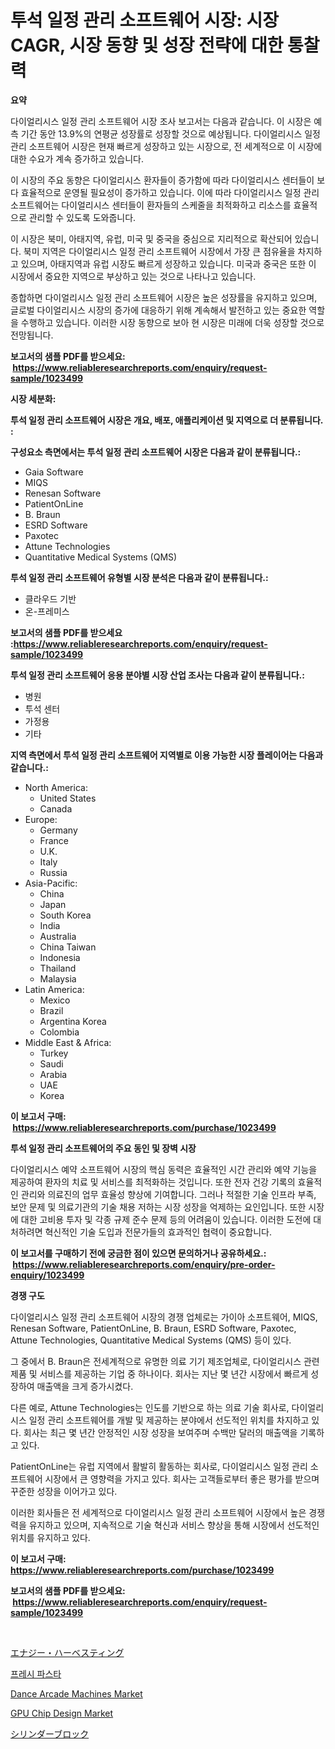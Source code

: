 <p><h1>투석 일정 관리 소프트웨어 시장: 시장 CAGR, 시장 동향 및 성장 전략에 대한 통찰력</h1></p><p><strong>요약</strong></p>
<p><p>다이얼리시스 일정 관리 소프트웨어 시장 조사 보고서는 다음과 같습니다. 이 시장은 예측 기간 동안 13.9%의 연평균 성장률로 성장할 것으로 예상됩니다. 다이얼리시스 일정 관리 소프트웨어 시장은 현재 빠르게 성장하고 있는 시장으로, 전 세계적으로 이 시장에 대한 수요가 계속 증가하고 있습니다. </p><p>이 시장의 주요 동향은 다이얼리시스 환자들이 증가함에 따라 다이얼리시스 센터들이 보다 효율적으로 운영될 필요성이 증가하고 있습니다. 이에 따라 다이얼리시스 일정 관리 소프트웨어는 다이얼리시스 센터들이 환자들의 스케줄을 최적화하고 리소스를 효율적으로 관리할 수 있도록 도와줍니다.</p><p>이 시장은 북미, 아태지역, 유럽, 미국 및 중국을 중심으로 지리적으로 확산되어 있습니다. 북미 지역은 다이얼리시스 일정 관리 소프트웨어 시장에서 가장 큰 점유율을 차지하고 있으며, 아태지역과 유럽 시장도 빠르게 성장하고 있습니다. 미국과 중국은 또한 이 시장에서 중요한 지역으로 부상하고 있는 것으로 나타나고 있습니다.</p><p>종합하면 다이얼리시스 일정 관리 소프트웨어 시장은 높은 성장률을 유지하고 있으며, 글로벌 다이얼리시스 시장의 증가에 대응하기 위해 계속해서 발전하고 있는 중요한 역할을 수행하고 있습니다. 이러한 시장 동향으로 보아 현 시장은 미래에 더욱 성장할 것으로 전망됩니다.</p></p>
<p><strong>보고서의 샘플 PDF를 받으세요: &nbsp;<a href="https://www.reliableresearchreports.com/enquiry/request-sample/1023499">https://www.reliableresearchreports.com/enquiry/request-sample/1023499</a></strong></p>
<p><strong>시장 세분화:</strong></p>
<p><strong> 투석 일정 관리 소프트웨어 시장은 개요, 배포, 애플리케이션 및 지역으로 더 분류됩니다. :</strong></p>
<p><strong>구성요소 측면에서는 투석 일정 관리 소프트웨어 시장은 다음과 같이 분류됩니다.:</strong></p>
<p><ul><li>Gaia Software</li><li>MIQS</li><li>Renesan Software</li><li>PatientOnLine</li><li>B. Braun</li><li>ESRD Software</li><li>Paxotec</li><li>Attune Technologies</li><li>Quantitative Medical Systems (QMS)</li></ul></p>
<p><strong> 투석 일정 관리 소프트웨어 유형별 시장 분석은 다음과 같이 분류됩니다.:</strong></p>
<p><ul><li>클라우드 기반</li><li>온-프레미스</li></ul></p>
<p><strong>보고서의 샘플 PDF를 받으세요 :<a href="https://www.reliableresearchreports.com/enquiry/request-sample/1023499">https://www.reliableresearchreports.com/enquiry/request-sample/1023499</a></strong></p>
<p><strong> 투석 일정 관리 소프트웨어 응용 분야별 시장 산업 조사는 다음과 같이 분류됩니다.:</strong></p>
<p><ul><li>병원</li><li>투석 센터</li><li>가정용</li><li>기타</li></ul></p>
<p><strong>지역 측면에서 투석 일정 관리 소프트웨어 지역별로 이용 가능한 시장 플레이어는 다음과 같습니다.:</strong></p>
<p><ul>
    <li>
        North America:
        <ul>
            <li>United States</li>
            <li>Canada</li>
        </ul>
    </li>
    <li>
        Europe:
        <ul>
            <li>Germany</li>
            <li>France</li>
            <li>U.K.</li>
            <li>Italy</li>
            <li>Russia</li>
        </ul>
    </li>
    <li>
        Asia-Pacific:
        <ul>
            <li>China</li>
            <li>Japan</li>
            <li>South Korea</li>
            <li>India</li>
            <li>Australia</li>
            <li>China Taiwan</li>
            <li>Indonesia</li>
            <li>Thailand</li>
            <li>Malaysia</li>
        </ul>
    </li>
    <li>
        Latin America:
        <ul>
            <li>Mexico</li>
            <li>Brazil</li>
            <li>Argentina Korea</li>
            <li>Colombia</li>
        </ul>
    </li>
    <li>
        Middle East & Africa:
        <ul>
            <li>Turkey</li>
            <li>Saudi</li>
            <li>Arabia</li>
            <li>UAE</li>
            <li>Korea</li>
        </ul>
    </li>
    </ul></p>
<p><strong>이 보고서 구매: &nbsp;<a href="https://www.reliableresearchreports.com/purchase/1023499">https://www.reliableresearchreports.com/purchase/1023499</a></strong></p>
<p><strong>투석 일정 관리 소프트웨어의 주요 동인 및 장벽 시장</strong></p>
<p><p>다이얼리시스 예약 소프트웨어 시장의 핵심 동력은 효율적인 시간 관리와 예약 기능을 제공하여 환자의 치료 및 서비스를 최적화하는 것입니다. 또한 전자 건강 기록의 효율적인 관리와 의료진의 업무 효율성 향상에 기여합니다. 그러나 적절한 기술 인프라 부족, 보안 문제 및 의료기관의 기술 채용 저하는 시장 성장을 억제하는 요인입니다. 또한 시장에 대한 고비용 투자 및 각종 규제 준수 문제 등의 어려움이 있습니다. 이러한 도전에 대처하려면 혁신적인 기술 도입과 전문가들의 효과적인 협력이 중요합니다.</p></p>
<p><strong>이 보고서를 구매하기 전에 궁금한 점이 있으면 문의하거나 공유하세요.: &nbsp;<a href="https://www.reliableresearchreports.com/enquiry/pre-order-enquiry/1023499">https://www.reliableresearchreports.com/enquiry/pre-order-enquiry/1023499</a></strong></p>
<p><strong>경쟁 구도</strong></p>
<p><p>다이얼리시스 일정 관리 소프트웨어 시장의 경쟁 업체로는 가이아 소프트웨어, MIQS, Renesan Software, PatientOnLine, B. Braun, ESRD Software, Paxotec, Attune Technologies, Quantitative Medical Systems (QMS) 등이 있다. </p><p>그 중에서 B. Braun은 전세계적으로 유명한 의료 기기 제조업체로, 다이얼리시스 관련 제품 및 서비스를 제공하는 기업 중 하나이다. 회사는 지난 몇 년간 시장에서 빠르게 성장하여 매출액을 크게 증가시켰다. </p><p>다른 예로, Attune Technologies는 인도를 기반으로 하는 의료 기술 회사로, 다이얼리시스 일정 관리 소프트웨어를 개발 및 제공하는 분야에서 선도적인 위치를 차지하고 있다. 회사는 최근 몇 년간 안정적인 시장 성장을 보여주며 수백만 달러의 매출액을 기록하고 있다.</p><p>PatientOnLine는 유럽 지역에서 활발히 활동하는 회사로, 다이얼리시스 일정 관리 소프트웨어 시장에서 큰 영향력을 가지고 있다. 회사는 고객들로부터 좋은 평가를 받으며 꾸준한 성장을 이어가고 있다.</p><p>이러한 회사들은 전 세계적으로 다이얼리시스 일정 관리 소프트웨어 시장에서 높은 경쟁력을 유지하고 있으며, 지속적으로 기술 혁신과 서비스 향상을 통해 시장에서 선도적인 위치를 유지하고 있다.</p></p>
<p><strong>이 보고서 구매: &nbsp; <a href="https://www.reliableresearchreports.com/purchase/1023499">https://www.reliableresearchreports.com/purchase/1023499</a></strong></p>
<p><strong>보고서의 샘플 PDF를 받으세요: &nbsp;<a href="https://www.reliableresearchreports.com/enquiry/request-sample/1023499">https://www.reliableresearchreports.com/enquiry/request-sample/1023499</a></strong><strong></strong></p>
<p>&nbsp;</p>
<p><p><a href="https://medium.com/@briaabshire64/%E3%82%A8%E3%83%8D%E3%83%AB%E3%82%AE%E3%83%BC%E3%83%8F%E3%83%BC%E3%83%99%E3%82%B9%E3%83%86%E3%82%A3%E3%83%B3%E3%82%B0%E5%B8%82%E5%A0%B4-2031%E5%B9%B4%E3%81%BE%E3%81%A7%E3%81%AE%E3%83%88%E3%83%AC%E3%83%B3%E3%83%89-%E4%BA%88%E6%B8%AC-%E7%AB%B6%E4%BA%89%E5%88%86%E6%9E%90-c52b8254511c">エナジー・ハーベスティング</a></p><p><a href="https://medium.com/@percyhagernes9778/%EC%8B%A0%EC%84%A0%ED%95%9C-%ED%8C%8C%EC%8A%A4%ED%83%80-%EC%8B%9C%EC%9E%A5-%EA%B7%9C%EB%AA%A8-%EC%8B%9C%EC%9E%A5-%EC%A0%84%EB%A7%9D-%EB%B0%8F-%EC%8B%9C%EC%9E%A5-%EC%98%88%EC%B8%A1-2024%EB%85%84%EB%B6%80%ED%84%B0-2031%EB%85%84%EA%B9%8C%EC%A7%80-6fcc9621873f">프레시 파스타</a></p><p><a href="https://issuu.com/reportprime-2/docs/dance-arcade-machines-market-size-2030.pptx">Dance Arcade Machines Market</a></p><p><a href="https://boundless-drawbridge-702.notion.site/GPU-Chip-Design-Market-Offer-Valuable-Insights-into-Market-Size-Market-Share-Market-Trends-and-Pr-85323444a18b467bbbf3147a534b0637">GPU Chip Design Market</a></p><p><a href="https://github.com/cnnriuez22368/Market-Research-Report-List-1/blob/main/3051126637.md">シリンダーブロック</a></p></p>